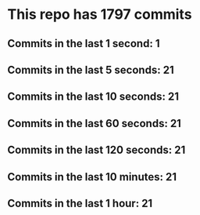 # This repo has 1797 commits

## Commits in the last 1 second: 1
## Commits in the last 5 seconds: 21
## Commits in the last 10 seconds: 21
## Commits in the last 60 seconds: 21
## Commits in the last 120 seconds: 21
## Commits in the last 10 minutes: 21
## Commits in the last 1 hour: 21
